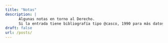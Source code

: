 ```yaml
---
title: "Notas"
description: |
      Algunas notas en torno al Derecho.   
      Si la entrada tiene bibliografía tipo @casco, 1990 para más datos: consultar el [archivo de bibliografía](/posts/derecho.bib)
draft: false
url: /posts/
---
```

